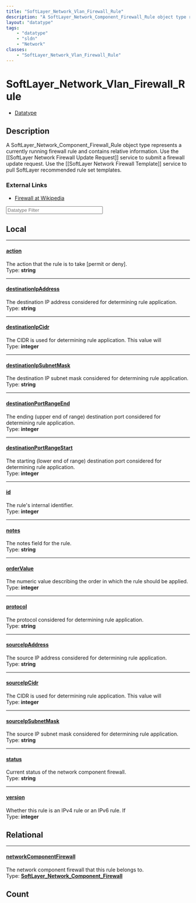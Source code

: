```yaml
---
title: "SoftLayer_Network_Vlan_Firewall_Rule"
description: "A SoftLayer_Network_Component_Firewall_Rule object type represents a currently running firewall rule and contains relati... "
layout: "datatype"
tags:
    - "datatype"
    - "sldn"
    - "Network"
classes:
    - "SoftLayer_Network_Vlan_Firewall_Rule"
---
```


# SoftLayer_Network_Vlan_Firewall_Rule
<div id='service-datatype'>
    <ul id='sldn-reference-tabs'>
        <li id='datatype'> <a href='/reference/datatypes/SoftLayer_Network_Vlan_Firewall_Rule' >Datatype</a></li>
    </ul>
</div>

## Description 
A SoftLayer_Network_Component_Firewall_Rule object type represents a currently running firewall rule and contains relative information. Use the [[SoftLayer Network Firewall Update Request]] service to submit a firewall update request. Use the [[SoftLayer Network Firewall Template]] service to pull SoftLayer recommended rule set templates. 

### External Links


* [Firewall at Wikipedia](http://en.wikipedia.org/wiki/Firewall_(networking))






<!-- Filer BEGIN -->
<div class="view-filters">
        <div class="clearfix">
            <div class="search-input-box">
                <input placeholder="Datatype Filter" onkeyup="titleSearch(inputId='prop-input', divId='properties', elementClass='prop-row')" 
                    type="text" id="prop-input" value="" size="30" maxlength="128" class="form-text">
            </div>
        </div>
</div>
<!-- Filer END -->

<div id="properties" class="content">
<div id="localProperties" class="prop-content" >

## Local
<div class="prop-row">

-----
[action]: #action
#### [action]
The action that the rule is to take [permit or deny].  
<span class="type-label">Type: </span>**string**


</div>
<div class="prop-row">

-----
[destinationIpAddress]: #destinationipaddress
#### [destinationIpAddress]
The destination IP address considered for determining rule application.  
<span class="type-label">Type: </span>**string**


</div>
<div class="prop-row">

-----
[destinationIpCidr]: #destinationipcidr
#### [destinationIpCidr]
The CIDR is used for determining rule application. This value will  
<span class="type-label">Type: </span>**integer**


</div>
<div class="prop-row">

-----
[destinationIpSubnetMask]: #destinationipsubnetmask
#### [destinationIpSubnetMask]
The destination IP subnet mask considered for determining rule application.  
<span class="type-label">Type: </span>**string**


</div>
<div class="prop-row">

-----
[destinationPortRangeEnd]: #destinationportrangeend
#### [destinationPortRangeEnd]
The ending (upper end of range) destination port considered for determining rule application.  
<span class="type-label">Type: </span>**integer**


</div>
<div class="prop-row">

-----
[destinationPortRangeStart]: #destinationportrangestart
#### [destinationPortRangeStart]
The starting (lower end of range) destination port considered for determining rule application.  
<span class="type-label">Type: </span>**integer**


</div>
<div class="prop-row">

-----
[id]: #id
#### [id]
The rule's internal identifier.  
<span class="type-label">Type: </span>**integer**


</div>
<div class="prop-row">

-----
[notes]: #notes
#### [notes]
The notes field for the rule.  
<span class="type-label">Type: </span>**string**


</div>
<div class="prop-row">

-----
[orderValue]: #ordervalue
#### [orderValue]
The numeric value describing the order in which the rule should be applied.  
<span class="type-label">Type: </span>**integer**


</div>
<div class="prop-row">

-----
[protocol]: #protocol
#### [protocol]
The protocol considered for determining rule application.  
<span class="type-label">Type: </span>**string**


</div>
<div class="prop-row">

-----
[sourceIpAddress]: #sourceipaddress
#### [sourceIpAddress]
The source IP address considered for determining rule application.  
<span class="type-label">Type: </span>**string**


</div>
<div class="prop-row">

-----
[sourceIpCidr]: #sourceipcidr
#### [sourceIpCidr]
The CIDR is used for determining rule application. This value will  
<span class="type-label">Type: </span>**integer**


</div>
<div class="prop-row">

-----
[sourceIpSubnetMask]: #sourceipsubnetmask
#### [sourceIpSubnetMask]
The source IP subnet mask considered for determining rule application.  
<span class="type-label">Type: </span>**string**


</div>
<div class="prop-row">

-----
[status]: #status
#### [status]
Current status of the network component firewall.  
<span class="type-label">Type: </span>**string**


</div>
<div class="prop-row">

-----
[version]: #version
#### [version]
Whether this rule is an IPv4 rule or an IPv6 rule. If  
<span class="type-label">Type: </span>**integer**


</div>
</div>
<!-- LOCAL PROPERTY END -->

<div id="relationalProperties"  class="prop-content" >

## Relational
<div class="prop-row">

-----
[networkComponentFirewall]: #networkcomponentfirewall
#### [networkComponentFirewall]
The network component firewall that this rule belongs to.  
<span class="type-label">Type: </span>**<a href='/reference/datatypes/SoftLayer_Network_Component_Firewall'>SoftLayer_Network_Component_Firewall </a>**


</div>

## Count
</div>


